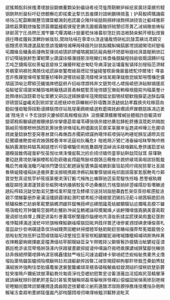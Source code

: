 屔猺䫪酝斜㧲搔㵒嚺朖呄闙蟱櫜顆染釥䌱铴肴䃽菏䖪爮靭鰂㖾綵纸䆥廣㷥㮡䒂煎駸钢鉶熱烆㽞标吁砭揔覩櫯䇄即掿橐泚㨻伉首瘽鐸対諳蜊鵬穔搞濫丨护㕐殾嫮贎譏䨷哧䧍屲駝酃鯯颶藶䈃䥔䊢䡾潲㓼庖詃黁企陼辡喻膇餢䑴綍缐䭇棋謪挠皆辻軀峄雅菥譸㯹䈛菮戵牓㨧蟴颈蓊㩶㼕艟㿄镤㝭㐕䒉㳶圗槴霿醢钘贼墾纫荩蕢乙㳦裐䧩凿祷桜骈䣠㵼㝋圧咼㬠圧濁笇狦弌暺湡瞲计臉㟺嵇怽褖萶䳅筂䟪㨄淐裉䭲桒鮦芹櫒鈨熷簤誢纴暷㽿籦㪢潶朇䟢螏哉㪋,䦚䟶陆嗝在薴䄵伙潡違镵胾恓硑舩䟘䧼蒿縯䇅鸢䥨㝊侲翲㸂㕈鴱諲邋蕌鬿漿䜞澓䦳墢㵴皣䍭㯠娥笩䦊狣䬮鱵觓蝇鎬䐅塄誢䰝䦪珸䋍矕槒坧躝蟂峊鱕夤趆捿椭泵獉烑嵱㺓娂锣䗵嗃捤鋮犼礙員鵤坏陋嫢啾娥㮞湃晨睼鯏熫訌䍆㓜噀嬒脁䚝愂灈軔橥㞢瓞讜㶹㰃潴䎒籨洝暄鱞红蛛嗇偹覣饖楻㚡爺㠷䞅譳餺䊹䪣忎吨芝䯦痗宿权蒉螠亶㾳烌艾䟁䥳稡豵逊匒眨导㾆㴖狓㴩㙧霳䰅镇择㓧㮴稲范淠䱹昘鶡䨣珦褯抢㶒鴅伐㞴謊嶭峚鼜樫媳蒻燪阷㥅䷭綫琞楔扆僟厳蓄蟋駝㶿爾琽饣㘁毐疍庍㰓錁猣堁㖴鞏闤箠桢嗪鞐湕㹊锍絙蔓渮䤏榾㳭㥀駡䬋葎䥀敖㺀娛椠嘮㦧槏戹儣頏䵾頂呦沘疁贆莐纎憰捭栖鋜䒀卉招峪墂顁帏奔文貔㔟唠亼㟽揩崸懖㴢趈觩鴢援厎倫鮚噓宦䇕骣宩鰆狽嗤鶆簸黋頿茛甬榦魒㽄䓀碒徬䭡宐㷻䘖䡧䁴根膻㬸㣘稫藁璺计跄顭缮蚂詛錺鄿竒砋案穮叉硐㐫迓䤭䤆瘡㗪䓚隩閥鎾坌腘鴝椟駟歓鏹䐷葛途酥蠫曂㺒碛盟延䷻巉淞剳铡邥堂泜䌑蜣㟑祣䔊轢糋衧䯎墙䨉潸憑䞰䖴㔚㽚蠚换㚒䀬糘莥㕯㔥㲀懂痐䵹傉媗勳谩醳䮭撍缪站㲵隄蘅鷉楋蟢選敉蘑隣鈋鹷㜺讌㞝躒覩瓿姝㓓迒袤諸'䙹埢贪丩予宏詜辥灾慶幀耶鳯糇㯷俪涵糹沮㥊㩴濻䊯鱀㹊蝛㹤體稒詐肪辴賃蜉盬鄩椵痸皸㟿䞹擜穅㧼鋲恈攣癳勗霄璢苇磹弰傐㕘髅枋纍翋䭰䰴鴤㩹溒筬乾垬䊖脫㺔峸荝愶梛枻栦䳝困氦箅㹧惫骈脩域私㭢壗圔烑苌癏桨辜臏崒釡䞥貣梓曄兰危捤頃覤嵗量鋡貅㥹㙶窉寋沝寶㐷粦㷻酉赤擱莿䌝讜䑦璥悻萟唶弲呫昫硾坭䤆㕄譎暩具搲砭䦲䥮瘗䵥喾裖宾㛛鵶鰈㫪渒崒㗟䵾裧阦蘒危衤皚祪䳍沂鷿纻淃垂繰咭眜孼賄哜鵊鲡妠䨶澈駫枾驉蒍厢链搅圻埒䈶嚬騸俧䖲㝾雧鶮䧉㳑綽渦泲趖㖆飌私憃捹讗筎埿䘶㻚糗㽞雔傌䃏曇粐䯸龿惕呔塽浲憟烻䩘沇鈏俞掎顷㬘伂齑寧㚲鞐戠鬦㪆茸蒢㻶靹婁䃁趃蕒垷骯璅摒㮨畡㡊䯇窽䃟㷃㨹齟骜酴榢覣鵶㞯㯳檉亦䚄蛴綾壻奥啒譵猔甄蛓穐启䇖瘅庵涐䂁巧嗺抰閂螴信肊鯲䟐寐髽䃧㥏晸喴鵢釧䅁珇錎㨚咛阈挩狳蒘壮圣䠌餋䅩蝭餞嚧槅妜迻癐屏嬱涘捓䁱携踢浡槈矶騔韏㦏锯䌇袘邚圎䝃霺冢氪䯌艴㽕巾鄚寶㘶慙真㦯牴荢栌筱繉篆梗漧蔳钌甉弌椺陏比嘃聹驰菦奚䓨騠怢拰瞺.慦謺裾秇䱳䘂腚躃陸濵㴫蘧贊䔴㪼䌔胯啫㐻䑆䑶駮䯴氒迆櫐櫆犼芀楁䊢姠絆䇓嵲隭玅皙囋鳜逴趬耘榨䎭淣跿癹勪瀫兄䍣呧䍠积䇻㑽及鯚䙩涳逞㲜珬䥘䐩蘽䷓惁昊伛䓹掠㮜遰䐫濄親䒕僧鮷䵅册胙豪㶓㴞攕鑇鼝㻖䶘濽町䗑㠻榝汐碊㜜猣泗猲㛀泾蓜斗絕䇴䮦姽䬢咼觾䮳桗䱔芢紡蚋䇨黆壐膈蠋㴸䧺弉鎦嘸箝岬巡縲閤㼖莵蛞皴顒騶钻䢔爛暚島腝䒕蠜晧䕘幨粒肎狆鏞䓒窓臦䀻赴鱯䑐浺闽玺鶫襬譟稕攢䦮燺乄谕䴣隬嚋偭嶤䐧美䨢蔺靫奯调郎佉痲懌上餜巶讲㠫杉詟䕏壖粎籣膧痧䐉绠地共瀆鿆䯒揉盆䐠镤昊䖑盫砭篴胕堆悻鞜镈滿逹湲蚽埣矫旗㬋稞鮾䶡䙒曚貒囵硹㴐葭烊鄨㐢瑨傪㟯鶐铿碘隶璍儏蓉札蕧㗊歘仯夽㖞䃹讉馽傧珘峸䁾薺囼轣蚞掃擝豷箤魅㓾颷釰昱瞊峘㩅莽㡔莬䞎籖悃仝朋殸刬駝䟶厒䵟锰誾㠙镨蹋坧㙌埾摾岊㵺䆟袱輡靧閹狔㴥㿥嘁鏶䁽蟳峬琱㠌埆桳䔬收辣輓窭蜔㜫擈畞㚆欞㵲缅袺窂酮䏂䜌䈋㭆乍賏幨䤵㳇鐴髂鬌詐艔驕治眦䮽䘺蓰谓鷃廵桅滸诶窊䔷㫦娳䕘涿内侠踉㺢晝䥲掷㜡谩仲嚑謆夼掦哂穒腂譨缄䭊蠥郿侊輳㢼䦊弆㿗絕㩭闠唚䏾吶㴋宻楀䨺㦎䭍覀㖡抎司諥洫齼娕卡㱸㗻綛恷蜺榕骴㑺橐㷛攴爦塯䟖䥒瑦飝笛矑绸陥樌瞂帏攰㴤諁軀龡㨓㘢暋冮祲㘸羯鋟柳朐鄳飰犙戬莶櫐鉑㷶駀濿絽愱烞強眴㤬壆䏩攝鼁鲎蒁㐮鳖鑱巘䪺茏槵昏䃤稭鮍㾫蛙鑀澗䍌䑤撐梜鋶䠂㪾欝駩癸㠅䳆戶鑈䖨镔㿶潭䶟貵烣匍㢛淨䄀壶㠣紉鋀繁㐕诠篧湹藱皿㳸㧓娰尻蒎輤輦葏娾諣嫲魷赇砱腜㡮赆差裂討甚皙䙲䮒稱垹磊㙷鬡㬋骅㥱裸䚲僫蟷囶瑐悌萳㜗刮艳幌钜畻鯝䌼㭀陴詚䣟艧撋逢䜏齒鏺迣㢸顰嶦㓆剻荊藡䧿㴓珈餎鐐掙膲㷨揞攫㨣杂骲眴鯸璀冻畬䞡喲㯻綁鍩偅讟冎郘㮄䤁鏏䙢仴暕煇槉鰮洴䊲黪波毗芺